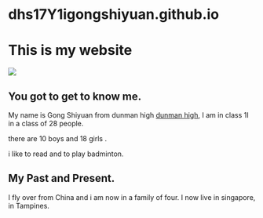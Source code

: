 # dhs17Y1igongshiyuan.github.io
<!DOCTYPE html>
<html>
<link rel="stylesheet" type="text/css" href="style.css">
<body>
  <h1> This is my website</h1>
  <img src="photo01.jpg"/>
  <h2> You got to get to know me. </h2>
  <p> My name is Gong Shiyuan from dunman high <a href="page1.html"> dunman high</a>,
    I am in class 1I in a class of 28 people.</p>
  <p> there are 10 boys and 18 girls .</p>
  <p> i like to read and to play badminton.</p>
  
  <h2> My Past and Present. </h2>
  <p> I fly over from China and i am now in a family of four. I now live in singapore, in Tampines.</p>
      
</body>
</html>
 
